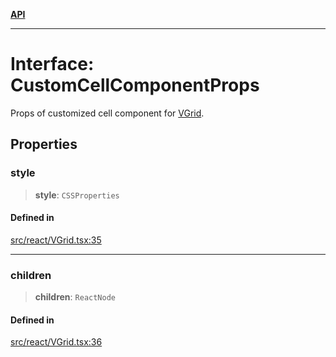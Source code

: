 [**API**](../../API.md)

***

# Interface: CustomCellComponentProps

Props of customized cell component for [VGrid](../functions/experimental_VGrid.md).

## Properties

### style

> **style**: `CSSProperties`

#### Defined in

[src/react/VGrid.tsx:35](https://github.com/inokawa/virtua/blob/35dfa1c6e2e6854ecd417abe6fb93c829e7500e4/src/react/VGrid.tsx#L35)

***

### children

> **children**: `ReactNode`

#### Defined in

[src/react/VGrid.tsx:36](https://github.com/inokawa/virtua/blob/35dfa1c6e2e6854ecd417abe6fb93c829e7500e4/src/react/VGrid.tsx#L36)
